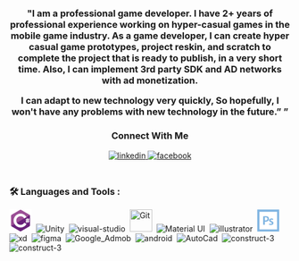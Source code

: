 <h3 align="center">"I am a professional <b>game developer</b>. I have 2+ years of professional experience working on hyper-casual games in the mobile game industry. As a game developer, I can create hyper casual game prototypes, project reskin, and scratch to complete the project that is ready to publish, in a very short time. Also, I can implement 3rd party SDK and AD networks with ad monetization.

I can adapt to new technology very quickly, So hopefully, I won't have any problems with new technology in the future.” ”</h3>



<h3 align="center">Connect With Me</h3>
<div align="center">
<a href="https://linkedin.com/in/rulin-rahman" target="_blank">
<img src=https://img.shields.io/badge/linkedin-%231E77B5.svg?&style=for-the-badge&logo=linkedin&logoColor=white alt=linkedin style="margin-bottom: 5px;" />
</a>
<a href="https://www.facebook.com/profile.php?id=100009850119730" target="_blank">
<img src=https://img.shields.io/badge/facebook-%232E87FB.svg?&style=for-the-badge&logo=facebook&logoColor=white alt=facebook style="margin-bottom: 5px;" />
</a> </div> <br/>

### :hammer_and_wrench: Languages and Tools :
<div>
  <img src="https://raw.githubusercontent.com/devicons/devicon/master/icons/csharp/csharp-original.svg" title="csharp" alt="csharp" width="40" height="40"/>&nbsp;
  <img src="https://www.vectorlogo.zone/logos/unity3d/unity3d-icon.svg" title="Unity" alt="Unity" width="40" height="40"/>&nbsp;  
  <img src="https://raw.githubusercontent.com/get-icon/geticon/fc0f660daee147afb4a56c64e12bde6486b73e39/icons/visual-studio.svg" title="visual-studio" alt="visual-studio" width="40" height="40"/>&nbsp;
  <img src="https://www.vectorlogo.zone/logos/git-scm/git-scm-icon.svg" title="Git" **alt="Git" width="40" height="40"/>&nbsp;
  <img src="https://www.vectorlogo.zone/logos/firebase/firebase-icon.svg" title="Material UI" alt="Material UI" width="40" height="40"/>&nbsp;    
  <img src="https://www.vectorlogo.zone/logos/adobe_illustrator/adobe_illustrator-icon.svg" alt="illustrator" width="40" height="40"/>&nbsp;
  <img src="https://raw.githubusercontent.com/devicons/devicon/master/icons/photoshop/photoshop-line.svg" alt="photoshop" width="40" height="40"/>&nbsp;
  <img src="https://cdn.worldvectorlogo.com/logos/adobe-xd.svg" alt="xd" width="40" height="40"/>&nbsp;
  <img src="https://www.vectorlogo.zone/logos/figma/figma-icon.svg" title="figma" alt="figma" width="40" height="40"/>&nbsp;  
  <img src="https://www.vectorlogo.zone/logos/google_admob/google_admob-icon.svg" title="Google_Admob" alt="Google_Admob" width="40" height="40"/>&nbsp;  
  <img src="https://www.vectorlogo.zone/logos/android/android-icon.svg" title="android" alt="android" width="40" height="40"/>&nbsp;
  <img src="https://cdn.worldvectorlogo.com/logos/autocad-2000.svg" title="AutoCad" alt="AutoCad" width="40" height="40"/>&nbsp;
  <img src="https://construct-static.com/images/v1034/r/global/construct-3-logo_v64.png" title="construct-3" alt="construct-3" width="40" height="40"/>&nbsp;
  <img src="https://coal.gamemaker.io/sites/5d75794b3c84c70006700381/theme/images/svg/logomark.svg?1667475561" title="construct-3" alt="construct-3" width="40" height="40"/>&nbsp;
</div>
